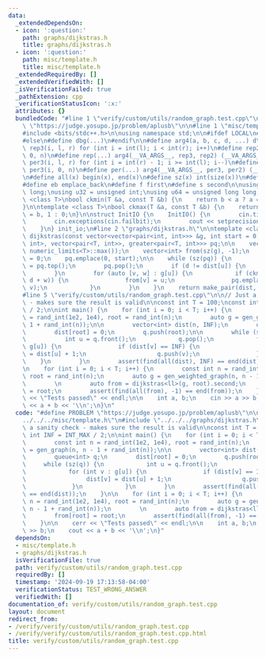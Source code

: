 ```yaml
---
data:
  _extendedDependsOn:
  - icon: ':question:'
    path: graphs/dijkstras.h
    title: graphs/dijkstras.h
  - icon: ':question:'
    path: misc/template.h
    title: misc/template.h
  _extendedRequiredBy: []
  _extendedVerifiedWith: []
  _isVerificationFailed: true
  _pathExtension: cpp
  _verificationStatusIcon: ':x:'
  attributes: {}
  bundledCode: "#line 1 \"verify/custom/utils/random_graph.test.cpp\"\n#define PROBLEM\
    \ \"https://judge.yosupo.jp/problem/aplusb\"\n\n#line 1 \"misc/template.h\"\n\
    #include <bits/stdc++.h>\n\nusing namespace std;\n\n#ifdef LOCAL\n#include <utils>\n\
    #else\n#define dbg(...)\n#endif\n\n#define arg4(a, b, c, d, ...) d\n \n#define\
    \ rep3(i, l, r) for (int i = int(l); i < int(r); i++)\n#define rep2(i, n) rep3(i,\
    \ 0, n)\n#define rep(...) arg4(__VA_ARGS__, rep3, rep2) (__VA_ARGS__)\n \n#define\
    \ per3(i, l, r) for (int i = int(r) - 1; i >= int(l); i--)\n#define per2(i, n)\
    \ per3(i, 0, n)\n#define per(...) arg4(__VA_ARGS__, per3, per2) (__VA_ARGS__)\n\
    \n#define all(x) begin(x), end(x)\n#define sz(x) int(size(x))\n#define pb push_back\n\
    #define eb emplace_back\n#define f first\n#define s second\n\nusing ll = long\
    \ long;\nusing u32 = unsigned int;\nusing u64 = unsigned long long;\n\ntemplate\
    \ <class T>\nbool ckmin(T &a, const T &b) {\n    return b < a ? a = b, 1 : 0;\n\
    }\n\ntemplate <class T>\nbool ckmax(T &a, const T &b) {\n    return b > a ? a\
    \ = b, 1 : 0;\n}\n\nstruct InitIO {\n    InitIO() {\n        cin.tie(0)->sync_with_stdio(0);\n\
    \        cin.exceptions(cin.failbit);\n        cout << setprecision(10) << fixed;\n\
    \    }\n} init_io;\n#line 2 \"graphs/dijkstras.h\"\n\ntemplate <class T>\nauto\
    \ dijkstras(const vector<vector<pair<int, int>>> &g, int start = 0) {\n    priority_queue<pair<T,\
    \ int>, vector<pair<T, int>>, greater<pair<T, int>>> pq;\n\n    vector<T> dist(sz(g),\
    \ numeric_limits<T>::max());\n    vector<int> from(sz(g), -1);\n    \n    dist[start]\
    \ = 0;\n    pq.emplace(0, start);\n\n    while (sz(pq)) {\n        auto [d, u]\
    \ = pq.top();\n        pq.pop();\n        if (d != dist[u]) {\n            continue;\n\
    \        }\n        for (auto [v, w] : g[u]) {\n            if (ckmin(dist[v],\
    \ d + w)) {\n                from[v] = u;\n                pq.emplace(dist[v],\
    \ v);\n            }\n        }\n    }\n    return make_pair(dist, from);\n}\n\
    #line 5 \"verify/custom/utils/random_graph.test.cpp\"\n\n// Just a sanity check\
    \ - makes sure the result is valid\n\nconst int T = 100;\nconst int INF = INT_MAX\
    \ / 2;\n\nint main() {\n    for (int i = 0; i < T; i++) {\n        const int n\
    \ = rand_int(1e2, 1e4), root = rand_int(n);\n        auto g = gen_graph(n, n -\
    \ 1 + rand_int(n));\n\n        vector<int> dist(n, INF);\n        queue<int> q;\n\
    \        dist[root] = 0;\n        q.push(root);\n\n        while (sz(q)) {\n \
    \           int u = q.front();\n            q.pop();\n            for (int v :\
    \ g[u]) {\n                if (dist[v] == INF) {\n                    dist[v]\
    \ = dist[u] + 1;\n                    q.push(v);\n                }\n        \
    \    }\n        }\n        assert(find(all(dist), INF) == end(dist));\n    }\n\
    \n    for (int i = 0; i < T; i++) {\n        const int n = rand_int(1e2, 1e4),\
    \ root = rand_int(n);\n        auto g = gen_weighted_graph(n, n - 1 + rand_int(n));\n\
    \        \n        auto from = dijkstras<ll>(g, root).second;\n        from[root]\
    \ = root;\n        assert(find(all(from), -1) == end(from));\n    }\n\n    cerr\
    \ << \"Tests passed\" << endl;\n\n    int a, b;\n    cin >> a >> b;\n    cout\
    \ << a + b << '\\n';\n}\n"
  code: "#define PROBLEM \"https://judge.yosupo.jp/problem/aplusb\"\n\n#include \"\
    ../../../misc/template.h\"\n#include \"../../../graphs/dijkstras.h\"\n\n// Just\
    \ a sanity check - makes sure the result is valid\n\nconst int T = 100;\nconst\
    \ int INF = INT_MAX / 2;\n\nint main() {\n    for (int i = 0; i < T; i++) {\n\
    \        const int n = rand_int(1e2, 1e4), root = rand_int(n);\n        auto g\
    \ = gen_graph(n, n - 1 + rand_int(n));\n\n        vector<int> dist(n, INF);\n\
    \        queue<int> q;\n        dist[root] = 0;\n        q.push(root);\n\n   \
    \     while (sz(q)) {\n            int u = q.front();\n            q.pop();\n\
    \            for (int v : g[u]) {\n                if (dist[v] == INF) {\n   \
    \                 dist[v] = dist[u] + 1;\n                    q.push(v);\n   \
    \             }\n            }\n        }\n        assert(find(all(dist), INF)\
    \ == end(dist));\n    }\n\n    for (int i = 0; i < T; i++) {\n        const int\
    \ n = rand_int(1e2, 1e4), root = rand_int(n);\n        auto g = gen_weighted_graph(n,\
    \ n - 1 + rand_int(n));\n        \n        auto from = dijkstras<ll>(g, root).second;\n\
    \        from[root] = root;\n        assert(find(all(from), -1) == end(from));\n\
    \    }\n\n    cerr << \"Tests passed\" << endl;\n\n    int a, b;\n    cin >> a\
    \ >> b;\n    cout << a + b << '\\n';\n}"
  dependsOn:
  - misc/template.h
  - graphs/dijkstras.h
  isVerificationFile: true
  path: verify/custom/utils/random_graph.test.cpp
  requiredBy: []
  timestamp: '2024-09-19 17:13:58-04:00'
  verificationStatus: TEST_WRONG_ANSWER
  verifiedWith: []
documentation_of: verify/custom/utils/random_graph.test.cpp
layout: document
redirect_from:
- /verify/verify/custom/utils/random_graph.test.cpp
- /verify/verify/custom/utils/random_graph.test.cpp.html
title: verify/custom/utils/random_graph.test.cpp
---
```

